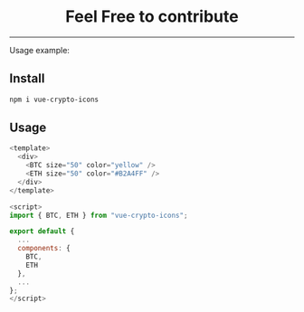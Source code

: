 <span align="center">
  <h1>Feel Free to contribute</h1><hr/>
</span>

Usage example:

## Install

```sh
npm i vue-crypto-icons
```

## Usage

```js
<template>
  <div>
    <BTC size="50" color="yellow" />
    <ETH size="50" color="#B2A4FF" />
  </div>
</template>

<script>
import { BTC, ETH } from "vue-crypto-icons";

export default {
  ...
  components: {
    BTC, 
    ETH
  },
  ...
};
</script>
```
